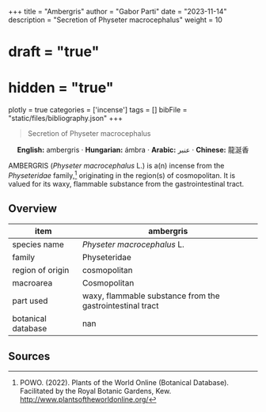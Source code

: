 +++
title = "Ambergris"
author = "Gabor Parti"
date = "2023-11-14"
description = "Secretion of Physeter macrocephalus"
weight = 10
# draft = "true"
# hidden = "true"
plotly = true
categories = ['incense']
tags = []
bibFile = "static/files/bibliography.json"
+++

>Secretion of Physeter macrocephalus

<center>

**English:** ambergris · **Hungarian:** ámbra · **Arabic:** <span class="arabic-text" dir="rtl">عنبر</span> · **Chinese:** <span class="traditional-chinese-text">龍涎香</span> 

</center>

AMBERGRIS (*Physeter macrocephalus* L.) is a(n)  incense from the *Physeteridae* family,[^powo] originating in the region(s) of cosmopolitan. It is valued for its waxy, flammable substance from the gastrointestinal tract.

[^powo]: POWO. (2022). Plants of the World Online (Botanical Database). Facilitated by the Royal Botanic Gardens, Kew. http://www.plantsoftheworldonline.org/

## Overview

|       item       |                        ambergris                        |
|------------------|---------------------------------------------------------|
|   species name   |               *Physeter macrocephalus* L.               |
|      family      |                       Physeteridae                      |
| region of origin |                       cosmopolitan                      |
|     macroarea    |                       Cosmopolitan                      |
|     part used    |waxy, flammable substance from the gastrointestinal tract|
|botanical database|                           nan                           |



## Sources

